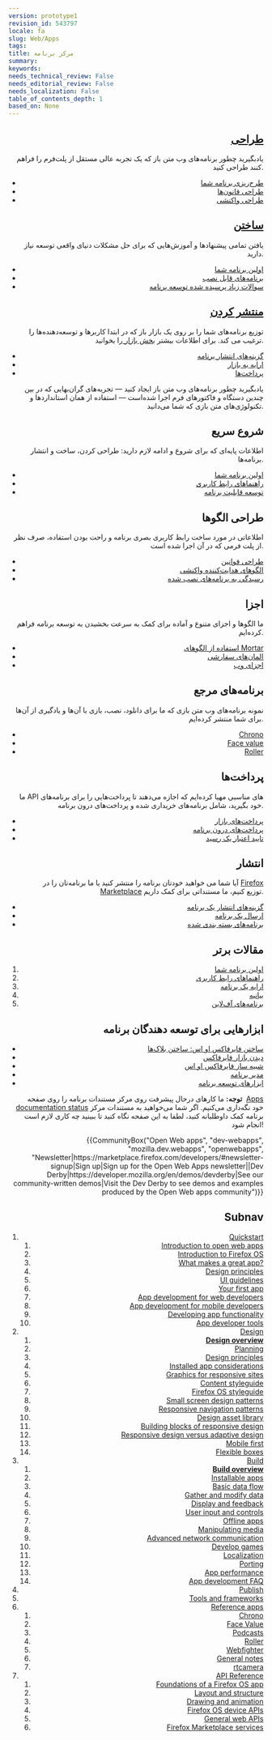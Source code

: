 ```yaml
---
version: prototype1
revision_id: 543797
locale: fa
slug: Web/Apps
tags: 
title: مرکز برنامه
summary: 
keywords: 
needs_technical_review: False
needs_editorial_review: False
needs_localization: False
table_of_contents_depth: 1
based_on: None
---
```

<div class="initial-steps clear" id="sect1">
 <div class="panel">
  <h2 class="section-design" id=".D8.B7.D8.B1.D8.A7.D8.AD.DB.8C" style="text-align: right;"><a href="/en-US/docs/Web/Apps/Design">طراحی</a></h2>
  <p style="text-align: right;">یادبگیرید چطور برنامه‌های وب متن باز که یک تجربه عالی مستقل از پلت‌فرم را فراهم کنند طراحی کنید.</p>
  <ul class="no-bullets">
   <li style="text-align: right;"><a href="/en-US/Apps/Design/Planning_your_app">طرح‌ریزی برنامه شما</a></li>
   <li style="text-align: right;"><a href="/en-US/docs/Web/Apps/Design/Design_Principles">طراحی قانون‌ها</a></li>
   <li style="text-align: right;"><a href="/en-US/Apps/app_layout/responsive_design_building_blocks">طراحی واکنشی</a></li>
  </ul>
 </div>
 <div class="panel">
  <h2 class="section-build" id=".D8.B3.D8.A7.D8.AE.D8.AA.D9.86" style="text-align: right;"><a href="/en-US/docs/Web/Apps/Build">ساختن</a></h2>
  <p style="text-align: right;">یافتن تمامی پیشنهادها و آموزش‌هایی که برای حل مشکلات دنیای واقعی توسعه نیاز دارید.</p>
  <ul class="no-bullets">
   <li style="text-align: right;"><a href="/en-US/docs/Web/Apps/Quickstart/Build/Your_first_app">اولین برنامه شما</a></li>
   <li style="text-align: right;"><a href="/en-US/Apps/Build/installable_apps">برنامه‌های قابل نصب</a></li>
   <li style="text-align: right;"><a href="/en-US/Apps/Developing/App_development_FAQ">سوالات زیاد پرسیده شده توسعه برنامه </a></li>
  </ul>
 </div>
 <div class="panel">
  <h2 class="section-publish" id=".D9.85.D9.86.D8.AA.D8.B4.D8.B1_.DA.A9.D8.B1.D8.AF.D9.86" style="text-align: right;"><a href="/en-US/docs/Mozilla/Marketplace">منتشر کردن</a></h2>
  <p style="text-align: right;">توزیع برنامه‌های شما را بر روی یک بازار باز که در ابتدا کاربرها و توسعه‌دهنده‌ها را ترغیب می کند. برای اطلاعات بیشتر <a href="/en-US/Marketplace">بخش بازار </a>را بخوانید.</p>
  <ul class="no-bullets">
   <li style="text-align: right;"><a href="/en-US/Marketplace/Publishing/Publish_options">گزینه‌های انتشار برنامه</a></li>
   <li style="text-align: right;"><a href="/en-US/Marketplace/Submission/Submitting_an_app">ارایه به بازار</a></li>
   <li style="text-align: right;"><a href="/en-US/Marketplace/Monetization">پرداخت‌ها</a></li>
  </ul>
 </div>
</div>
<div class="summary">
 <p style="text-align: right;"><span class="seoSummary">یادبگیرید چطور برنامه‌های وب متن باز ایجاد کنید — تجربه‌های گران‌بهایی که در بین چندین دستگاه و فاکتورهای فرم اجرا شده‌است — استفاده از همان استانداردها و تکنولوژی‌های متن بازی که شما می‌دانید.</span></p>
</div>
<div class="column-container">
 <div class="column-4">
  <h2 id=".D8.B4.D8.B1.D9.88.D8.B9_.D8.B3.D8.B1.DB.8C.D8.B9" style="text-align: right;">شروع سریع</h2>
  <p style="text-align: right;">اطلاعات پایه‌ای که برای شروع و ادامه لازم دارید: طراحی کردن، ساخت و انتشار برنامه‌ها.</p>
  <ul>
   <li style="text-align: right;"><a href="/en-US/docs/Web/Apps/Quickstart/Build/Your_first_app">اولین برنامه شما</a></li>
   <li style="text-align: right;"><a href="/en-US/docs/Web/Apps/Quickstart/Design/UI_guidelines">راهنماهای رابط کاربری</a></li>
   <li style="text-align: right;"><a href="/en-US/docs/Web/Apps/Quickstart/Build/Developing_app_functionality">توسعه قابلیت برنامه</a></li>
  </ul>
 </div>
 <div class="column-4">
  <h2 id=".D8.B7.D8.B1.D8.A7.D8.AD.DB.8C_.D8.A7.D9.84.DA.AF.D9.88.D9.87.D8.A7" style="text-align: right;">طراحی الگوها</h2>
  <p style="text-align: right;">اطلاعاتی در مورد ساخت رابط کاربری بصری برنامه و راحت بودن استفاده، صرف نظر از پلت فرمی که در آن اجرا شده است.</p>
  <ul>
   <li style="text-align: right;"><a href="/en-US/docs/Web/Apps/Quickstart/Design/Design_Principles">طراحی قوانین</a></li>
   <li style="text-align: right;"><a href="/en-US/docs/Web/Apps/Design/Responsive_Navigation_Patterns">الگوهای هدایت‌کننده واکنشی</a></li>
   <li style="text-align: right;"><a href="/en-US/docs/Web/Apps/Design/Installed_app_considerations">رسیدگی به برنامه‌های نصب شده</a></li>
  </ul>
 </div>
 <div class="column-4">
  <h2 id=".D8.A7.D8.AC.D8.B2.D8.A7" style="text-align: right;">اجزا</h2>
  <p style="text-align: right;">ما الگوها و اجزای متنوع و آماده برای کمک به سرعت بخشیدن به توسعه برنامه فراهم کرده‌ایم.</p>
  <ul>
   <li style="text-align: right;"><a href="/en-US/docs/Web/Apps/Developing/App_templates">استفاده از الگوهای Mortar</a></li>
   <li style="text-align: right;"><a href="/en-US/docs/Web/Apps/Developing/Custom_elements">المان‌های سفارشی</a></li>
   <li style="text-align: right;"><a href="/en-US/docs/Web/Apps/Developing/Web_components">اجزای وب</a></li>
  </ul>
 </div>
</div>
<div class="column-container">
 <div class="column-4">
  <h2 id=".D8.A8.D8.B1.D9.86.D8.A7.D9.85.D9.87.E2.80.8C.D9.87.D8.A7.DB.8C_.D9.85.D8.B1.D8.AC.D8.B9" style="text-align: right;">برنامه‌های مرجع</h2>
  <p style="text-align: right;">نمونه برنامه‌های وب متن بازی که ما برای دانلود، نصب، بازی با آن‌ها و یادگیری از آن‌ها برای شما منتشر کرده‌ایم.</p>
  <ul>
   <li style="text-align: right;"><a href="/en-US/docs/Web/Apps/Reference_apps/Chrono">Chrono</a></li>
   <li style="text-align: right;"><a href="/en-US/docs/Web/Apps/Reference_apps/Face_value">Face value</a></li>
   <li style="text-align: right;"><a href="/en-US/docs/Web/Apps/Reference_apps/Roller">Roller</a></li>
  </ul>
 </div>
 <div class="column-4">
  <h2 id=".D9.BE.D8.B1.D8.AF.D8.A7.D8.AE.D8.AA.E2.80.8C.D9.87.D8.A7" style="text-align: right;">پرداخت‌ها</h2>
  <p style="text-align: right;">ما API های مناسبی مهیا کرده‌ایم که اجازه می‌دهند تا پرداخت‌هایی را برای برنامه‌های خود بگیرید، شامل برنامه‌های خریداری شده و پرداخت‌های درون برنامه.</p>
  <ul>
   <li style="text-align: right;"><a href="/en-US/docs/Web/Apps/Publishing/Marketplace_Payments">پرداخت‌های بازار</a></li>
   <li style="text-align: right;"><a href="/en-US/docs/Web/Apps/Publishing/In-app_payments">پرداخت‌های درون برنامه</a></li>
   <li style="text-align: right;"><a href="/en-US/docs/Web/Apps/Publishing/Validating_a_receipt">تایید اعتبار یک رسید</a></li>
  </ul>
 </div>
 <div class="column-4">
  <h2 id=".D8.A7.D9.86.D8.AA.D8.B4.D8.A7.D8.B1" style="text-align: right;">انتشار</h2>
  <p style="text-align: right;">آیا شما می خواهید خودتان برنامه را منتشر کنید یا ما برنامه‌تان را در <a href="/en-US/Marketplace">Firefox Marketplace</a> توزیع کنیم، ما مستنداتی برای کمک داریم.</p>
  <ul>
   <li style="text-align: right;"><a href="/en-US/docs/Web/Apps/Quickstart/Publish/App_publishing_options">گزینه‌های انتشار یک برنامه</a></li>
   <li style="text-align: right;"><a href="/en-US/docs/Web/Apps/Publishing/Submitting_an_app">ارسال یک برنامه</a></li>
   <li style="text-align: right;"><a href="/en-US/docs/Web/Apps/Publishing/Packaged_Apps">برنامه‌های بسته بندی شده</a></li>
  </ul>
 </div>
</div>
<div class="column-container">
 <div class="column-half">
  <div class="zone-callout">
   <h2 id=".D9.85.D9.82.D8.A7.D9.84.D8.A7.D8.AA_.D8.A8.D8.B1.D8.AA.D8.B1" style="text-align: right;">مقالات برتر</h2>
   <ol>
    <li style="text-align: right;"><a href="/en-US/docs/Web/Apps/Quickstart/Build/Your_first_app">اولین برنامه شما</a></li>
    <li style="text-align: right;"><a href="/en-US/docs/Web/Apps/Quickstart/Design/UI_guidelines">راهنماهای رابط کاربری</a></li>
    <li style="text-align: right;"><a href="/en-US/docs/Web/Apps/Publishing/Submitting_an_app">ارایه یک برنامه</a></li>
    <li style="text-align: right;"><a href="/en-US/docs/Web/Apps/Developing/Manifest">بیانیه</a></li>
    <li style="text-align: right;"><a href="/en-US/docs/Web/Apps/Developing/Offline">برنامه‌های آف‌لاین</a></li>
   </ol>
  </div>
 </div>
 <div class="column-half">
  <div class="zone-callout">
   <h2 class="Tools" id="Tools" name="Tools" style="text-align: right;">ابزارهایی برای توسعه دهندگان برنامه</h2>
   <ul>
    <li style="text-align: right;"><a href="http://buildingfirefoxos.com/">ساختن فایرفاکس او اس: ساختن بلاک‌ها</a></li>
    <li style="text-align: right;"><a href="https://marketplace.firefox.com/">دیدن بازار فایرفاکس</a></li>
    <li style="text-align: right;"><a href="/en-US/docs/Mozilla/Firefox_OS/Using_Firefox_OS_Simulator">شبیه ساز فایرفاکس او اس</a></li>
    <li style="text-align: right;"><a href="/en-US/docs/Mozilla/Firefox_OS/Using_the_App_Manager">مدیر برنامه</a></li>
    <li style="text-align: right;"><a href="/en-US/docs/Apps/App_developer_tools">ابزارهای توسعه برنامه</a></li>
   </ul>
  </div>
 </div>
</div>
<div class="note">
 <p style="text-align: right;"><strong>توجه:</strong> ما کارهای درحال پیشرفت روی مرکز مستندات برنامه را روی صفحه&nbsp; <a href="/en-US/docs/MDN/Doc_status/Apps">Apps documentation status</a> خود نگه‌داری می‌کنیم. اگر شما می‌خواهید به مستندات مرکز برنامه کمک داوطلبانه کنید، لطفا به این صفحه نگاه کنید تا ببینید چه کاری لازم است انجام شود!</p>
</div>
<p style="text-align: right;">{{CommunityBox("Open Web apps", "dev-webapps", "mozilla.dev.webapps", "openwebapps", "Newsletter|https://marketplace.firefox.com/developers/#newsletter-signup|Sign up|Sign up for the Open Web Apps newsletter||Dev Derby|https://developer.mozilla.org/en/demos/devderby|See our community-written demos|Visit the Dev Derby to see demos and examples produced by the Open Web apps community")}}</p>
<h2 id="Subnav" style="text-align: right;">Subnav</h2>
<ol>
 <li style="text-align: right;"><a href="/en-US/Apps/Quickstart/Build/Intro_to_open_web_apps">Quickstart</a>
  <ol>
   <li><a href="/en-US/Apps/Quickstart/Build/Intro_to_open_web_apps">Introduction to open web apps</a></li>
   <li><a href="/en-US/Apps/Quickstart/Build/Intro_to_Firefox_OS">Introduction to Firefox OS</a></li>
   <li><a href="/en-US/Apps/Quickstart/Design/Concept_A_great_app">What makes a great app?</a></li>
   <li><a href="/en-US/Apps/Quickstart/Design/Design_Principles">Design principles</a></li>
   <li><a href="/en-US/Apps/Quickstart/Design/UI_guidelines">UI guidelines</a></li>
   <li><a href="/en-US/Apps/Quickstart/Build/Your_first_app">Your first app</a></li>
   <li><a href="/en-US/Apps/Quickstart/Build/For_Web_developers">App development for web developers</a></li>
   <li><a href="/en-US/Apps/Quickstart/Build/For_mobile_developers">App development for mobile developers</a></li>
   <li><a href="/en-US/Apps/Quickstart/Build/Developing_app_functionality">Developing app functionality</a></li>
   <li><a href="/en-US/Apps/Quickstart/App_developer_tools">App developer tools</a></li>
  </ol>
 </li>
 <li style="text-align: right;"><a href="/en-US/Apps/Design" title="Information regarding app and interface design practices.">Design</a>
  <ol>
   <li><strong><a href="/en-US/Apps/Design">Design overview</a></strong></li>
   <li><a href="/en-US/Apps/Design/Planning_your_app">Planning</a></li>
   <li><a href="/en-US/Apps/Design/Design_Principles">Design principles</a></li>
   <li><a href="/en-US/Apps/Design/Installed_app_considerations">Installed app considerations</a></li>
   <li><a href="/en-US/Apps/Design/Graphics_for_responsive_sites">Graphics for responsive sites</a></li>
   <li><a href="/en-US/Apps/Design/Content">Content styleguide</a></li>
   <li><a href="http://www.mozilla.org/en-US/styleguide/products/firefox-os/">Firefox OS styleguide</a></li>
   <li><a href="/en-US/Apps/Design/Patterns">Small screen design patterns</a></li>
   <li><a href="/en-US/Apps/Design/Responsive_Navigation_Patterns">Responsive navigation patterns</a></li>
   <li><a href="/en-US/Apps/Design/Design_asset_library">Design asset library</a></li>
   <li><a href="/en-US/Apps/app_layout/responsive_design_building_blocks">Building blocks of responsive design</a></li>
   <li><a href="/en-US/Apps/app_layout/Responsive_design_versus_adaptive_design">Responsive design versus adaptive design</a></li>
   <li><a href="/en-US/Apps/app_layout/Mobile_first">Mobile first</a></li>
   <li><a href="/en-US/docs/Web/Guide/CSS/Flexible_boxes">Flexible boxes</a></li>
  </ol>
 </li>
 <li style="text-align: right;"><a href="/en-US/Apps/Build" title="This section contains documentation about building app functionality, with HTML5 and device APIs (WebAPIs).">Build</a>
  <ol>
   <li><strong><a href="/en-US/Apps/Build">Build overview</a></strong></li>
   <li><a href="/en-US/Apps/Build/installable_apps">Installable apps</a></li>
   <li><a href="/en-US/Apps/Build/Basic_data_flow">Basic data flow</a></li>
   <li><a href="/en-US/Apps/Build/gather_and_modify_data">Gather and modify data</a></li>
   <li><a href="/en-US/Apps/Build/Control_the_display">Display and feedback</a></li>
   <li><a href="/en-US/Apps/Build/User_input_methods">User input and controls</a></li>
   <li><a href="/en-US/Apps/Build/Offline">Offline apps</a></li>
   <li><a href="/en-US/Apps/Build/Manipulating_media">Manipulating media</a></li>
   <li><a href="/en-US/Apps/Build/Advanced_network_communication">Advanced network communication</a></li>
   <li><a href="/en-US/docs/Games">Develop games</a></li>
   <li><a href="/en-US/Apps/Build/Localization">Localization</a></li>
   <li><a href="/en-US/Apps/Build/Porting">Porting </a></li>
   <li><a href="/en-US/Apps/Build/Performance">App performance</a></li>
   <li><a href="/en-US/Apps/Build/App_development_FAQ">App development FAQ</a></li>
  </ol>
 </li>
 <li style="text-align: right;"><a href="/en-US/Marketplace">Publish</a></li>
 <li style="text-align: right;"><a href="/en-US/Apps/Tools_and_frameworks">Tools and frameworks</a></li>
 <li style="text-align: right;"><a href="/en-US/Apps/Reference_apps">Reference apps</a>
  <ol>
   <li><a href="/en-US/Apps/Reference_apps/Chrono">Chrono</a></li>
   <li><a href="/en-US/Apps/Reference_apps/Face_value">Face Value</a></li>
   <li><a href="/en-US/Apps/Reference_apps/Podcasts">Podcasts</a></li>
   <li><a href="/en-US/Apps/Reference_apps/Roller">Roller</a></li>
   <li><a href="/en-US/Apps/Reference_apps/Webfighter">Webfighter</a></li>
   <li><a href="/en-US/Apps/Reference_apps/General_notes">General notes</a></li>
   <li><a href="/en-US/Apps/Reference_apps/rtcamera">rtcamera</a></li>
  </ol>
 </li>
 <li style="text-align: right;"><a href="/en-US/Apps/Reference">API Reference</a>
  <ol>
   <li><a href="/en-US/Apps/Reference/Foundation_of_a_Firefox_OS_app">Foundations of a Firefox OS app</a></li>
   <li><a href="/en-US/Apps/Reference/Layout_and_structure">Layout and structure</a></li>
   <li><a href="/en-US/Apps/Reference/Drawing_and_animation">Drawing and animation</a></li>
   <li><a href="/en-US/Apps/Reference/Firefox_OS_device_APIs">Firefox OS device APIs</a></li>
   <li><a href="/en-US/Apps/Reference/General_Web_APIs">General web APIs</a></li>
   <li><a href="/en-US/Apps/Reference/Firefox_Marketplace_services">Firefox Marketplace services</a></li>
  </ol>
 </li>
</ol>


